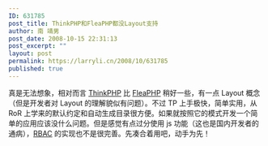 ```yaml
---
ID: 631785
post_title: ThinkPHP和FleaPHP都没Layout支持
author: 南 靖男
post_date: 2008-10-15 22:31:13
post_excerpt: ""
layout: post
permalink: https://larryli.cn/2008/10/631785
published: true
---
```

<p>真是无法想象，相对而言 <a href="http://thinkphp.cn/">ThinkPHP</a> 比 <a href="http://www.fleaphp.org/">FleaPHP</a> 稍好一些，有一点 Layout 概念（但是开发者对 Layout 的理解貌似有问题）。不过 TP 上手极快，简单实用，从 RoR 上学来的默认约定和自动生成目录很方便。如果就按照它的模式开发一个简单的应用应该没什么问题。但是感觉有点过分使用 js 功能（这也是国内开发者的通病），<a href="http://en.wikipedia.org/wiki/RBAC">RBAC</a> 的实现也不是很完善。先凑合着用吧，动手为先！</p>